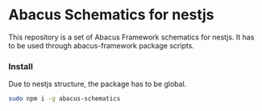 # Abacus Schematics for nestjs

This repository is a set of Abacus Framework schematics for nestjs. It has to be used through abacus-framework package scripts.

### Install

Due to nestjs structure, the package has to be global.

```bash
sudo npm i -g abacus-schematics 
```

